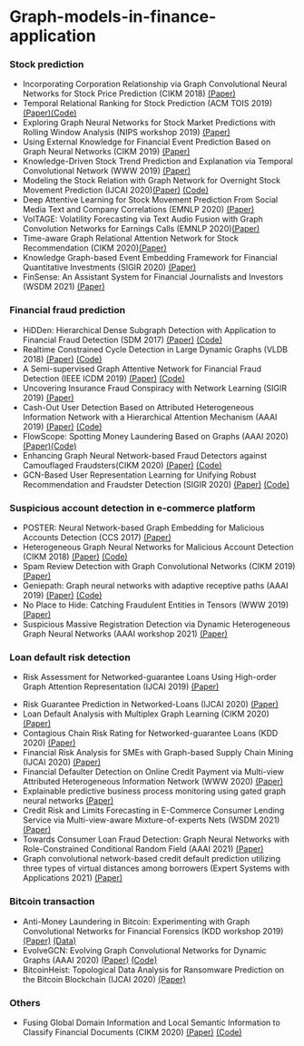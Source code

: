 # Graph-models-in-finance-application
### Stock prediction
- Incorporating Corporation Relationship via Graph Convolutional Neural Networks for Stock Price Prediction (CIKM 2018) [(Paper)](https://dl.acm.org/doi/pdf/10.1145/3269206.3269269?casa_token=qkT-nreXKjAAAAAA:PWu9nuVshco6HHvTIRtwQ4M8KKgDLA1DUxPfRUbw4LKekHqm8B2UMOsPM0UUK7kB5InzNbe2M-vm) 
- Temporal Relational Ranking for Stock Prediction (ACM TOIS 2019) [(Paper)](https://dl.acm.org/doi/pdf/10.1145/3309547?casa_token=1-LBb6-Sg8sAAAAA:KGwC83jfJf5Ens-Fkns2uTO2IfNRfTrGTzzPhPCzKSuUirGfqR8tweMLYDpMFYgTToUHDgP5Na7e)[(Code)](https://github.com/fulifeng/Temporal_Relational_Stock_Ranking)
- Exploring Graph Neural Networks for Stock Market Predictions with Rolling Window Analysis (NIPS workshop 2019) [(Paper)](https://arxiv.org/pdf/1909.10660.pdf)
- Using External Knowledge for Financial Event Prediction Based on Graph Neural Networks (CIKM 2019) [(Paper)](https://dl.acm.org/doi/pdf/10.1145/3357384.3358156?casa_token=etIRCxfVKvMAAAAA:VSl8m1LKZvSaB3mQixvPqxOK-DLdrv3Tuzb_74qKN_YRw9gsmvirGb4z2s4_v5U8O2yvdDlETDem)
- Knowledge-Driven Stock Trend Prediction and Explanation via Temporal Convolutional Network (WWW 2019) [(Paper)](https://dl.acm.org/doi/pdf/10.1145/3308560.3317701?casa_token=GNb8mCm8vzsAAAAA:Pp41595NUCUeolyp-Bb9mBzokCuzPfUJcB7Udd3nmuZ0ztujqPazMO84LS2JqJHxaHVuD-C2fS79)
- Modeling the Stock Relation with Graph Network for Overnight Stock Movement Prediction (IJCAI 2020)[(Paper)](https://www.ijcai.org/Proceedings/2020/0626.pdf) [(Code)](https://github.com/liweitj47/overnight-stock-movement-prediction)
- Deep Attentive Learning for Stock Movement Prediction From Social Media Text and Company Correlations (EMNLP 2020) [(Paper)](https://www.aclweb.org/anthology/2020.emnlp-main.676.pdf)
- VolTAGE: Volatility Forecasting via Text Audio Fusion with Graph Convolution Networks for Earnings Calls (EMNLP 2020)[(Paper)](https://www.aclweb.org/anthology/2020.emnlp-main.643.pdf)
- Time-aware Graph Relational Attention Network for Stock Recommendation (CIKM 2020)[(Paper)](https://dl.acm.org/doi/pdf/10.1145/3340531.3412160?casa_token=iJHARlw9L3UAAAAA:gy91t3Ts7b6PThjHXrsICzaEnJjepfBbEFh5-qpHWxKaVwOEX881cL8GdhNaEi3ehsZpfCNNx4AN)
- Knowledge Graph-based Event Embedding Framework for Financial Quantitative Investments (SIGIR 2020) [(Paper)](https://dl.acm.org/doi/pdf/10.1145/3397271.3401427?casa_token=E7qBjGg_xngAAAAA:AfH-m-CVRBaOc0NFc-P-KvRKBSmvh5cSmyd3YxqD3F9FboXcrxzdm573xbVgnLaWZQuCpdzho3et)
- FinSense: An Assistant System for Financial Journalists and Investors (WSDM 2021) [(Paper)](http://nlg.csie.ntu.edu.tw/~cjchen/papers/FinSense_WSDM_Demo_2021.pdf)

### Financial fraud prediction
- HiDDen: Hierarchical Dense Subgraph Detection with Application to Financial Fraud Detection (SDM 2017) [(Paper)](https://www.researchgate.net/profile/Si_Zhang11/publication/317485593_HiDDen_Hierarchical_Dense_Subgraph_Detection_with_Application_to_Financial_Fraud_Detection/links/59fac88e0f7e9b61546f5587/HiDDen-Hierarchical-Dense-Subgraph-Detection-with-Application-to-Financial-Fraud-Detection.pdf) [(Code)](https://github.com/sizhang92/Hierarchical-Dense-Subgraph-Detection)
- Realtime Constrained Cycle Detection in Large Dynamic Graphs (VLDB 2018) [(Paper)](https://dl.acm.org/doi/pdf/10.14778/3229863.3229874?casa_token=pghml_lNTWYAAAAA:IZExcFemxGfbYqCw-CaFCMGJL6wY7EgoowGjtrR0X8ZvMFC9E4u1X5Uw7pKymJ7kRkBN4_lcXvwd) [(Code)](https://github.com/NemesLaszlo/GraphS-system)
- A Semi-supervised Graph Attentive Network for Financial Fraud Detection (IEEE ICDM 2019) [(Paper)](https://www.computer.org/csdl/proceedings-article/icdm/2019/460400a598/1h5XFkRwULK) [(Code)](https://github.com/safe-graph/DGFraud)
- Uncovering Insurance Fraud Conspiracy with Network Learning (SIGIR 2019) [(Paper)](https://dl.acm.org/doi/pdf/10.1145/3331184.3331372?casa_token=DXV3mQ46Ft4AAAAA:SqaW7ThZMKeRfeWqcx_DqjP2UaO_MQABs7Xq7tNVomtFxgv3-bv9LfViAU5CpX4WZ-_mR2cNswdD)
- Cash-Out User Detection Based on Attributed Heterogeneous Information Network with a Hierarchical Attention Mechanism  (AAAI 2019) [(Paper)](https://ojs.aaai.org/index.php/AAAI/article/view/3884)  [(Code)](https://github.com/safe-graph/DGFraud)
- FlowScope: Spotting Money Laundering Based on Graphs (AAAI 2020) [(Paper)](https://ojs.aaai.org/index.php/AAAI/article/download/5906/5762)[(Code)](https://github.com/BGT-M/spartan2-tutorials/blob/master/FlowScope.ipynb) 
- Enhancing Graph Neural Network-based Fraud Detectors against Camouflaged Fraudsters(CIKM 2020) [(Paper)](https://dl.acm.org/doi/pdf/10.1145/3340531.3411903?casa_token=UPHvdYBQrUEAAAAA:HiRuitww4VcARYlvwFsmHGLLbYseI6Qhr4a5sqYAzsQsQ5S1sZW_PmtKDnOrjJdlcuoApwekrlG3) [(Code)](https://github.com/YingtongDou/CARE-GNN)
- GCN-Based User Representation Learning for Unifying Robust Recommendation and Fraudster Detection (SIGIR 2020) [(Paper)](https://dl.acm.org/doi/pdf/10.1145/3397271.3401165?casa_token=sI-bGvhvmT4AAAAA:FMAF_B4EEsvirySbCIM-OyAaPiqsgCusOG3A0Ka8AlMOlVbMrj26KzTspuSYjyEdeFZ7-yQOcvpA) [(Code)](https://github.com/zsjdddhr/GraphRfi)
<!-- Spatio-Temporal Attention-Based Neural Network for Credit Card Fraud Detection (AAAI 2020) [(Paper)](https://ojs.aaai.org//index.php/AAAI/article/view/5371)-->
 
### Suspicious account detection in e-commerce platform
- POSTER: Neural Network-based Graph Embedding for Malicious Accounts Detection (CCS 2017) [(Paper)](https://dl.acm.org/doi/pdf/10.1145/3133956.3138827?casa_token=CT4EK3sVhWoAAAAA:P0DMvVdnB6TdEn8f3vF_764-dpKeiLr65UGach8LyWAnQM5NJmb7oIWvfGQNwhRTiRQGsl2VHIOp)
- Heterogeneous Graph Neural Networks for Malicious Account Detection (CIKM 2018) [(Paper)](https://dl.acm.org/doi/pdf/10.1145/3269206.3272010?casa_token=vWL_ez-5K0UAAAAA:OJqSTIITZTSGUxbksHmSbmMHgoPWsuiIir03cP9zVKEZsaySdJa1zTeVMQ4NJdO7kV4hkZZeDssl) [(Code)](https://github.com/safe-graph/DGFraud)
- Spam Review Detection with Graph Convolutional Networks (CIKM 2019) [(Paper)](https://dl.acm.org/doi/pdf/10.1145/3357384.3357820?casa_token=UckpMdmpLEAAAAAA:zbD4u-FhN6zjuYth4GYN-bEXwjXFVLFbdw02Gc9zfege9ly0eOo-fefxWOiA0yVPbnmAvnDGBY75)
-  Geniepath: Graph neural networks with adaptive receptive paths (AAAI 2019) [(Paper)](https://ojs.aaai.org/index.php/AAAI/article/view/4354) [(Code)](https://github.com/safe-graph/DGFraud)
- No Place to Hide: Catching Fraudulent Entities in Tensors (WWW 2019) [(Paper)](https://dl.acm.org/doi/pdf/10.1145/3308558.3313403?casa_token=kcUqKtcQCTwAAAAA:SsWvJ4DXxYPVEKfzScJlkJf0pPtNGKV2EeFde9usifovBiEs12-Z5d62IONfQes4lDrLn6XtMlO9)
- Suspicious Massive Registration Detection via Dynamic Heterogeneous Graph Neural Networks (AAAI workshop 2021) [(Paper)](https://arxiv.org/pdf/2012.10831.pdf)

### Loan default risk detection
- Risk Assessment for Networked-guarantee Loans Using High-order Graph Attention Representation (IJCAI 2019) [(Paper)](https://www.ijcai.org/Proceedings/2019/0807.pdf)
<!-- A Dynamic Default Prediction Framework for Networked-guarantee Loans (CIKM 2019) [(Paper)](https://dl.acm.org/doi/pdf/10.1145/3357384.3357804?casa_token=g5aFfcJjuvcAAAAA:A_JSguUP7bDKzfvc3gS9g-xK148zDElFVI_9NcidQR2pesONKXweN-hMigy2Z60EeQGo1Tlzty7r)-->
- Risk Guarantee Prediction in Networked-Loans (IJCAI 2020) [(Paper)](https://www.ijcai.org/Proceedings/2020/0618.pdf)
- Loan Default Analysis with Multiplex Graph Learning  (CIKM 2020) [(Paper)](https://dl.acm.org/doi/pdf/10.1145/3340531.3412724?casa_token=TdtWt1HAIE8AAAAA:jZAxguORnjXyiIjxSQyGsrMBA-wlI7GQAFQHh1zk4Y2mKrDB9CmfaOcJv1dVbKoaCZ1bGtBl5_wX)
- Contagious Chain Risk Rating for Networked-guarantee Loans (KDD 2020) [(Paper)](https://dl.acm.org/doi/pdf/10.1145/3394486.3403322?casa_token=qHvG3i0joW0AAAAA:YQRDfCu8JMVA_4qeZARYhQG5QDKac0cnMkkmjrkaec8EETz3kVf0YnpMG-N0eusl9tbcrolo27j7)
- Financial Risk Analysis for SMEs with Graph-based Supply Chain Mining  (IJCAI 2020) [(Paper)](https://dl.acm.org/doi/pdf/10.1145/3366423.3380159?casa_token=QPzcs9_P6vgAAAAA:A4FQ4MaBXYknRj99ZftdZRoyBULgTFB5nC5Z2P3wySfaDlm9TBr1Izc3U4eJZKVpT4qwZedZDXub)
- Financial Defaulter Detection on Online Credit Payment via Multi-view Attributed Heterogeneous Information Network (WWW 2020) [(Paper)](https://dl.acm.org/doi/pdf/10.1145/3366423.3380159?casa_token=QPzcs9_P6vgAAAAA:A4FQ4MaBXYknRj99ZftdZRoyBULgTFB5nC5Z2P3wySfaDlm9TBr1Izc3U4eJZKVpT4qwZedZDXub)
- Explainable predictive business process monitoring using gated graph neural networks [(Paper)](https://www.researchgate.net/profile/Matthias-Stierle/publication/342008639_Explainable_predictive_business_process_monitoring_using_gated_graph_neural_networks/links/5ef1f4de4585154d390e6163/Explainable-predictive-business-process-monitoring-using-gated-graph-neural-networks.pdf)
- Credit Risk and Limits Forecasting in E-Commerce Consumer Lending Service via Multi-view-aware Mixture-of-experts Nets (WSDM 2021) [(Paper)](https://dl.acm.org/doi/pdf/10.1145/3437963.3441743?casa_token=w-De8wHS94IAAAAA:YDNDnE6D62k3G5HDxjBfTapMB5LI6Y0piv3IJi-a8ZBsGIuCSPqAytAhBRLWinTA-CwJtP5ylmH8)
- Towards Consumer Loan Fraud Detection: Graph Neural Networks with Role-Constrained Conditional Random Field (AAAI 2021) [(Paper)](https://www.aaai.org/AAAI21Papers/AAAI-6859.XuB.pdf)
- Graph convolutional network-based credit default prediction utilizing three types of virtual distances among borrowers (Expert Systems with Applications 2021) [(Paper)](https://www.sciencedirect.com/science/article/abs/pii/S0957417420310794)

### Bitcoin transaction
- Anti-Money Laundering in Bitcoin: Experimenting with Graph Convolutional Networks for Financial Forensics (KDD workshop 2019) [(Paper)](https://arxiv.org/pdf/1908.02591.pdf) [(Data)](https://www.kaggle.com/ellipticco/elliptic-data-set)
- EvolveGCN: Evolving Graph Convolutional Networks for Dynamic Graphs (AAAI 2020) [(Paper)](https://ojs.aaai.org/index.php/AAAI/article/view/5984) [(Code)](https://github.com/IBM/EvolveGCN)
- BitcoinHeist: Topological Data Analysis for Ransomware Prediction on the Bitcoin Blockchain (IJCAI 2020) [(Paper)](https://par.nsf.gov/servlets/purl/10176961)

### Others
- Fusing Global Domain Information and Local Semantic Information to Classify Financial Documents (CIKM 2020) [(Paper)](https://dl.acm.org/doi/abs/10.1145/3340531.3412707?casa_token=QYtSw-uPoyYAAAAA:ywodUHJco5k-iB-oVx6qq2Lx52B1qAp78JIog5cJkFYFHRyCJCp9l6em24DL_bB_kNOPNK4pMXBV) [(Code)](https://github.com/finint/graphSEAT)

